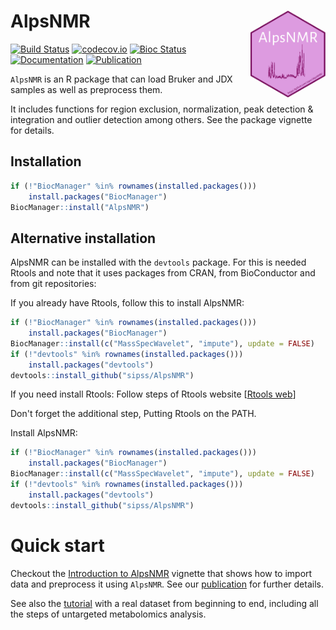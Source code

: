 # AlpsNMR <img src='man/figures/AlpsNMRlogo.png' align="right" height="139" />

[![Build Status](https://github.com/sipss/AlpsNMR/workflows/R-CMD-check/badge.svg?branch=master)](https://github.com/sipss/AlpsNMR/actions/)
[![codecov.io](https://codecov.io/github/sipss/AlpsNMR/coverage.svg?branch=master)](https://codecov.io/github/sipss/AlpsNMR)
[![Bioc Status](https://bioconductor.org/shields/build/devel/bioc/AlpsNMR.svg)](https://bioconductor.org/checkResults/devel/bioc-LATEST/AlpsNMR/)
[![Documentation](https://img.shields.io/badge/documentation-pkgdown-informational)](https://sipss.github.io/AlpsNMR/)
[![Publication](https://img.shields.io/badge/Bioinformatics-Accepted-success)](https://doi.org/10.1093/bioinformatics/btaa022)

`AlpsNMR` is an R package that can load Bruker and JDX samples as well as
preprocess them.

It includes functions for region exclusion, normalization, peak detection & integration and
outlier detection among others. See the package vignette for details.

## Installation

```r
if (!"BiocManager" %in% rownames(installed.packages()))  
    install.packages("BiocManager")
BiocManager::install("AlpsNMR")
```

## Alternative installation

AlpsNMR can be installed with the `devtools` package. For this is needed
Rtools and note that it uses packages from
CRAN, from BioConductor and from git repositories:

If you already have Rtools, follow this to install AlpsNMR:

```r
if (!"BiocManager" %in% rownames(installed.packages()))  
    install.packages("BiocManager")  
BiocManager::install(c("MassSpecWavelet", "impute"), update = FALSE)  
if (!"devtools" %in% rownames(installed.packages()))  
    install.packages("devtools")  
devtools::install_github("sipss/AlpsNMR")
```

If you need install Rtools:
Follow steps of Rtools website [[Rtools web](https://cran.r-project.org/bin/windows/Rtools/)]

Don't forget the additional step, Putting Rtools on the PATH.

Install AlpsNMR:

```r
if (!"BiocManager" %in% rownames(installed.packages()))  
    install.packages("BiocManager")  
BiocManager::install(c("MassSpecWavelet", "impute"), update = FALSE)  
if (!"devtools" %in% rownames(installed.packages()))  
    install.packages("devtools")  
devtools::install_github("sipss/AlpsNMR")
```

Quick start
=============

Checkout the [Introduction to AlpsNMR](https://sipss.github.io/AlpsNMR/articles/introduction-to-alpsnmr.html) vignette that shows how to import data and preprocess it using `AlpsNMR`. See our [publication](https://doi.org/10.1093/bioinformatics/btaa022) for further details.

See also the [tutorial](https://github.com/sipss/AlpsNMR-Tutorial) with a real dataset from beginning to end, including all the steps of untargeted metabolomics analysis.
